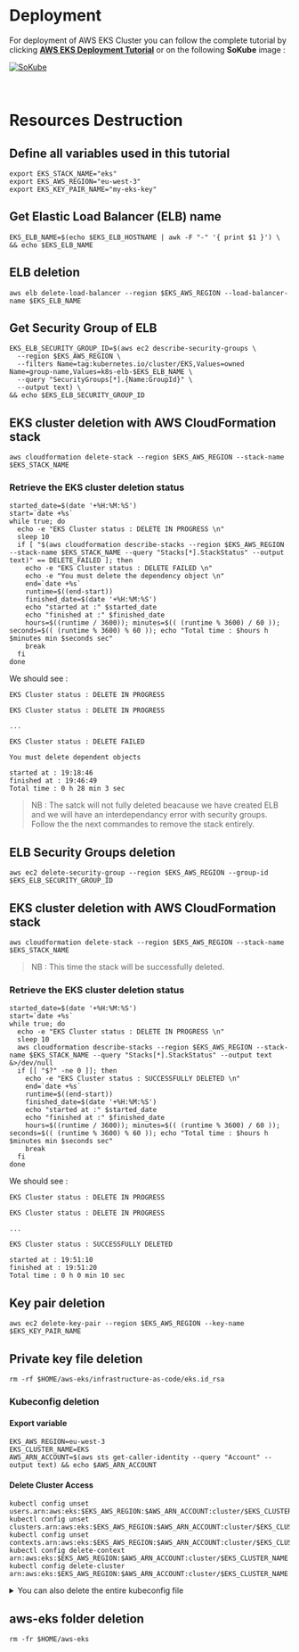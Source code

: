 
# Deployment 

For deployment of AWS EKS Cluster you can follow the complete tutorial by clicking **[AWS EKS Deployment Tutorial](https://www.sokube.ch/post/aws-kubernetes-aws-elastic-kubernetes-service-eks)** or on the following **SoKube** image : 

[![SoKube](https://user-images.githubusercontent.com/58267422/95017213-6c5f3680-0658-11eb-8bda-9d8e5f986bcf.png)](https://www.sokube.ch/post/aws-kubernetes-aws-elastic-kubernetes-service-eks)

<br>

# Resources Destruction 

## Define all variables used in this tutorial 

```shell
export EKS_STACK_NAME="eks"
export EKS_AWS_REGION="eu-west-3"
export EKS_KEY_PAIR_NAME="my-eks-key"
```

## Get Elastic Load Balancer (ELB) name

```shell
EKS_ELB_NAME=$(echo $EKS_ELB_HOSTNAME | awk -F "-" '{ print $1 }') \
&& echo $EKS_ELB_NAME
```

## ELB deletion

```shell
aws elb delete-load-balancer --region $EKS_AWS_REGION --load-balancer-name $EKS_ELB_NAME
```

## Get Security Group of ELB

```shell
EKS_ELB_SECURITY_GROUP_ID=$(aws ec2 describe-security-groups \
  --region $EKS_AWS_REGION \
  --filters Name=tag:kubernetes.io/cluster/EKS,Values=owned Name=group-name,Values=k8s-elb-$EKS_ELB_NAME \
  --query "SecurityGroups[*].{Name:GroupId}" \
  --output text) \
&& echo $EKS_ELB_SECURITY_GROUP_ID
```

## EKS cluster deletion with AWS CloudFormation stack

```shell
aws cloudformation delete-stack --region $EKS_AWS_REGION --stack-name $EKS_STACK_NAME
```

### Retrieve the EKS cluster deletion status  

```shell
started_date=$(date '+%H:%M:%S')
start=`date +%s`
while true; do 
  echo -e "EKS Cluster status : DELETE IN PROGRESS \n"
  sleep 10
  if [ "$(aws cloudformation describe-stacks --region $EKS_AWS_REGION --stack-name $EKS_STACK_NAME --query "Stacks[*].StackStatus" --output text)" == DELETE_FAILED ]; then
    echo -e "EKS Cluster status : DELETE FAILED \n"
    echo -e "You must delete the dependency object \n"
    end=`date +%s`
    runtime=$((end-start))
    finished_date=$(date '+%H:%M:%S')
    echo "started at :" $started_date 
    echo "finished at :" $finished_date
    hours=$((runtime / 3600)); minutes=$(( (runtime % 3600) / 60 )); seconds=$(( (runtime % 3600) % 60 )); echo "Total time : $hours h $minutes min $seconds sec"
    break
  fi
done
```

We should see : 

```shell
EKS Cluster status : DELETE IN PROGRESS

EKS Cluster status : DELETE IN PROGRESS

... 

EKS Cluster status : DELETE FAILED 

You must delete dependent objects

started at : 19:18:46
finished at : 19:46:49
Total time : 0 h 28 min 3 sec
```

> NB : The satck will not fully deleted beacause we have created ELB and we will have an interdependancy error with security groups. Follow the the next commandes 
to remove the stack entirely.


## ELB Security Groups deletion

```shell
aws ec2 delete-security-group --region $EKS_AWS_REGION --group-id $EKS_ELB_SECURITY_GROUP_ID
```

## EKS cluster deletion with AWS CloudFormation stack

```shell
aws cloudformation delete-stack --region $EKS_AWS_REGION --stack-name $EKS_STACK_NAME
```

> NB : This time the stack will be successfully deleted.

### Retrieve the EKS cluster deletion status

```shell
started_date=$(date '+%H:%M:%S')
start=`date +%s`
while true; do 
  echo -e "EKS Cluster status : DELETE IN PROGRESS \n"
  sleep 10
  aws cloudformation describe-stacks --region $EKS_AWS_REGION --stack-name $EKS_STACK_NAME --query "Stacks[*].StackStatus" --output text &>/dev/null
  if [[ "$?" -ne 0 ]]; then
    echo -e "EKS Cluster status : SUCCESSFULLY DELETED \n"
    end=`date +%s`
    runtime=$((end-start))
    finished_date=$(date '+%H:%M:%S')
    echo "started at :" $started_date 
    echo "finished at :" $finished_date
    hours=$((runtime / 3600)); minutes=$(( (runtime % 3600) / 60 )); seconds=$(( (runtime % 3600) % 60 )); echo "Total time : $hours h $minutes min $seconds sec"
    break
  fi
done
```

We should see :

```shell
EKS Cluster status : DELETE IN PROGRESS 

EKS Cluster status : DELETE IN PROGRESS 

...

EKS Cluster status : SUCCESSFULLY DELETED 

started at : 19:51:10
finished at : 19:51:20
Total time : 0 h 0 min 10 sec
```

## Key pair deletion

```shell
aws ec2 delete-key-pair --region $EKS_AWS_REGION --key-name $EKS_KEY_PAIR_NAME
```

## Private key file deletion

```shell
rm -rf $HOME/aws-eks/infrastructure-as-code/eks.id_rsa
```

### Kubeconfig deletion

#### Export variable

```shell
EKS_AWS_REGION=eu-west-3
EKS_CLUSTER_NAME=EKS
AWS_ARN_ACCOUNT=$(aws sts get-caller-identity --query "Account" --output text) && echo $AWS_ARN_ACCOUNT
```

#### Delete Cluster Access

```shell
kubectl config unset users.arn:aws:eks:$EKS_AWS_REGION:$AWS_ARN_ACCOUNT:cluster/$EKS_CLUSTER_NAME
kubectl config unset clusters.arn:aws:eks:$EKS_AWS_REGION:$AWS_ARN_ACCOUNT:cluster/$EKS_CLUSTER_NAME
kubectl config unset contexts.arn:aws:eks:$EKS_AWS_REGION:$AWS_ARN_ACCOUNT:cluster/$EKS_CLUSTER_NAME
kubectl config delete-context arn:aws:eks:$EKS_AWS_REGION:$AWS_ARN_ACCOUNT:cluster/$EKS_CLUSTER_NAME
kubectl config delete-cluster arn:aws:eks:$EKS_AWS_REGION:$AWS_ARN_ACCOUNT:cluster/$EKS_CLUSTER_NAME
```

<details>
<summary>You can also delete the entire kubeconfig file</summary>

**Warning : if you have other cluster avoid using this command**

```shell
rm -fr $HOME/.kube/config
```
</details>

## aws-eks folder deletion

```shell
rm -fr $HOME/aws-eks
```
